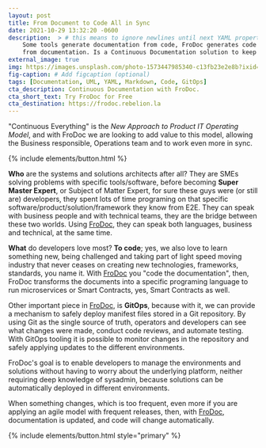 ```yaml
---
layout: post
title: From Document to Code All in Sync
date: 2021-10-29 13:32:20 -0600
description:  > # this means to ignore newlines until next YAML property
    Some tools generate documentation from code, FroDoc generates code 
    from documentation. Is a Continuous Documentation solution to keep docs and code always in sync!
external_image: true
img: https://images.unsplash.com/photo-1573447985340-c13fb23e2e8b?ixid=MnwxMjA3fDB8MHxwaG90by1wYWdlfHx8fGVufDB8fHx8&ixlib=rb-1.2.1&auto=format&fit=crop&w=640&q=80
fig-caption: # Add figcaption (optional)
tags: [Documentation, UML, YAML, Markdown, Code, GitOps]
cta_description: Continuous Documentation with FroDoc.
cta_short_text: Try FroDoc for Free
cta_destination: https://frodoc.rebelion.la
---
```


"Continuous Everything" is the _New Approach to Product IT Operating Model_, and with FroDoc we are 
looking to add value to this model, allowing the Business responsible, Operations team and to work even more in sync.

{% include elements/button.html %}

**Who** are the systems and solutions architects after all? They are SMEs solving problems with 
specific tools/software, before becoming **Super Master Expert**, or Subject of Matter Expert, 
for sure these guys were (or still are) developers, they spent lots of time programing on that 
specific software/product/solution/framework they know from E2E. They can speak with business people 
and with technical teams, they are the bridge between these two worlds. Using [FroDoc](https://frodoc.rebelion.la), they can speak both languages, business and technical, at the same time.

**What** do developers love most? **To code**; yes, we also love to learn something new, being 
challenged and taking part of light speed moving industry that never ceases on creating new technologies, frameworks, standards, you name it. With [FroDoc](https://frodoc.rebelion.la) you "code the documentation", then, FroDoc transforms the documents into a specific programing language to run microservices or Smart Contracts, yes, Smart Contracts as well.

Other important piece in [FroDoc](https://frodoc.rebelion.la), is **GitOps**, because with it, we can provide a mechanism to safely deploy manifest files stored in a Git repository. By using Git as the single source of truth, operators and developers can see what changes were made, conduct code reviews, and automate testing. With GitOps tooling it is possible to monitor changes in the repository and safely applying updates to the different environments.

FroDoc's goal is to enable developers to manage the environments and solutions without having to worry about the underlying platform, neither requiring deep knowledge of sysadmin, because solutions can be automatically deployed in different environments.

When something changes, which is too frequent, even more if you are applying an agile model with frequent releases, then, with [FroDoc](https://frodoc.rebelion.la), documentation is updated, and code will change automatically.

{% include elements/button.html style="primary" %}
